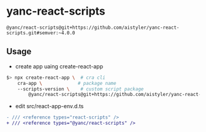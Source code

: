 # yanc-react-scripts

```@yanc/react-scripts@git+https://github.com/aistyler/yanc-react-scripts.git#semver:~4.0.0```

## Usage

- create app uaing create-react-app

```sh
$> npx create-react-app \  # cra cli
    cra-app \             # package name
    --scripts-version \    # custom script package
        @yanc/react-scripts@git+https://github.com/aistyler/yanc-react-scripts.git#semver:~4.0.0
```

- edit src/react-app-env.d.ts

```diff
- /// <reference types="react-scripts" />
+ /// <reference types="@yanc/react-scripts" />
```
